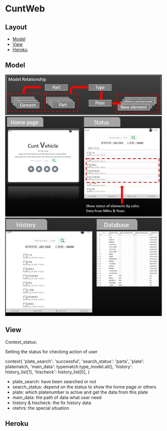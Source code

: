 # CuntWeb
## Layout
* [Model](#Model)
* [View](#View)
* [Heroku](#Heroku)

## Model
![Image of model](/cuntweb_pics/model.JPG)
![Image of model](/cuntweb_pics/web_01.JPG)
![Image of model](/cuntweb_pics/web_02.JPG)
	
## View
Context_status:

Setting the status for checking action of user

context{
'plate_search': 'successful',
'search_status': 'parts',
'plate': platematch,
'main_data': typematch.type_model.all(),
'history': history_list[1],
'hischeck': history_list[0],
}

* plate_search: have been searched or not
* search_status: depend on the status to show the home page or others
* plate: which platenumber is active and get the data from this plate
* main_data: the path of data what user need
* history & hischeck: the fix history data
* otehrs: the special situation
	
## Heroku

